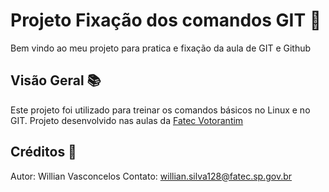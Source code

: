 # Projeto Fixação dos comandos GIT  💾
Bem vindo ao meu projeto para pratica e fixação da aula de GIT e Github

## Visão Geral 📚
Este projeto foi utilizado para treinar os comandos básicos no Linux e no GIT.
Projeto desenvolvido nas aulas da [Fatec Votorantim](https://fatecvotorantim.cps.sp.gov.br/)

## Créditos 🤘
Autor: Willian Vasconcelos
Contato: willian.silva128@fatec.sp.gov.br